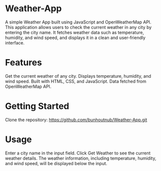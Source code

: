 # Weather-App
A simple Weather App built using JavaScript and OpenWeatherMap API. This application allows users to check the current weather in any city by entering the city name. It fetches weather data such as temperature, humidity, and wind speed, and displays it in a clean and user-friendly interface.

# Features
Get the current weather of any city.
Displays temperature, humidity, and wind speed.
Built with HTML, CSS, and JavaScript.
Data fetched from OpenWeatherMap API.

# Getting Started
Clone the repository:
https://github.com/bunhoutnub/Weather-App.git

# Usage
Enter a city name in the input field.
Click Get Weather to see the current weather details.
The weather information, including temperature, humidity, and wind speed, will be displayed below the input.
